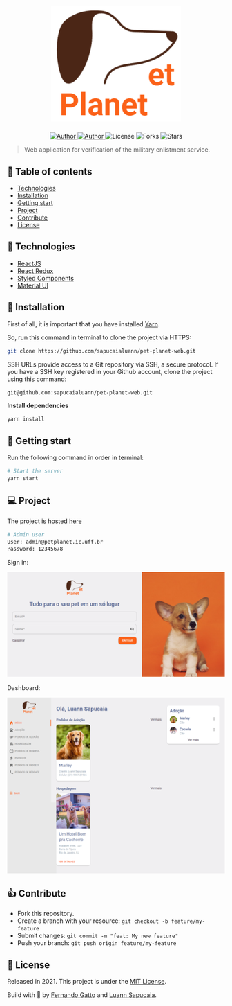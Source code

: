 <h1 align="center">
   <img
        alt="pet-planet"
        title="pet-planet"
        src=".github/logo.png"
        width="300"
    />
</h1>

<p align="center">
  <a href="https://github.com/fernandogatto/" target="_blank">
    <img src="https://img.shields.io/badge/author-fernandogatto-FB6118" alt="Author">
  </a>

  <a href="https://github.com/sapucaialuann/" target="_blank">
    <img src="https://img.shields.io/badge/author-sapucaialuann-FB6118" alt="Author">
  </a>

  <img src="https://img.shields.io/badge/license-MIT-%23FB6118" alt="License">

  <img src="https://img.shields.io/github/forks/fernandogatto/plantmanager-mobile?color=FB6118" alt="Forks">

  <img src="https://img.shields.io/github/stars/fernandogatto/plantmanager-mobile?color=FB6118" alt="Stars">
</p>

> Web application for verification of the military enlistment service.

## 🔗 Table of contents
- [Technologies](#technologies)
- [Installation](#installation)
- [Getting start](#start)
- [Project](#project)
- [Contribute](#contribute)
- [License](#license)

## 📌 Technologies <a name="technologies"/>

- [ReactJS](https://pt-br.reactjs.org/)
- [React Redux](https://react-redux.js.org/)
- [Styled Components](https://styled-components.com/)
- [Material UI](https://material-ui.com/)

## 📂 Installation <a name="installation"/>

First of all, it is important that you have installed [Yarn](https://yarnpkg.com/).

So, run this command in terminal to clone the project via HTTPS:

```bash
git clone https://github.com/sapucaialuann/pet-planet-web.git
```

SSH URLs provide access to a Git repository via SSH, a secure protocol. If you have a SSH key registered in your Github account, clone the project using this command:

```bash
git@github.com:sapucaialuann/pet-planet-web.git
```

**Install dependencies**

```bash
yarn install
```

## 🚀 Getting start <a name="start"/>

Run the following command in order in terminal:

```bash
# Start the server
yarn start
```

## 💻 Project <a name="project"/>

The project is hosted [here](https://sapucaialuann.github.io/pet-planet-web/)

```bash
# Admin user
User: admin@petplanet.ic.uff.br
Password: 12345678
```

Sign in:

<img
    alt="Sign in"
    title="Sign in"
    src=".github/sign-in.png"
    width="800"
/>

Dashboard:

<img
    alt="Dashborad"
    title="Dashborad"
    src=".github/dashboard.png"
    width="800"
/>

## 👍 Contribute <a name="contribute"/>

- Fork this repository.
- Create a branch with your resource: ```git checkout -b feature/my-feature```
- Submit changes: ```git commit -m "feat: My new feature"```
- Push your branch: ```git push origin feature/my-feature```

## 📕 License <a name="license"/>

Released in 2021. This project is under the [MIT License](https://choosealicense.com/licenses/mit/).

Build with 💜 by [Fernando Gatto](https://github.com/fernandogatto/) and [Luann Sapucaia](https://github.com/sapucaialuann).
